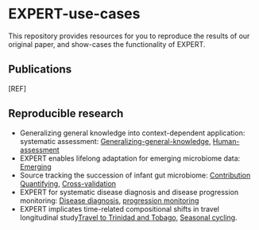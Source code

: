 # EXPERT-use-cases

This repository provides resources for you to reproduce the results of our original paper, and show-cases the functionality of EXPERT.

## Publications

[REF]

## Reproducible research

- Generalizing general knowledge into context-dependent application: systematic assessment: [Generalizing-general-knowledge](https://nbviewer.jupyter.org/github/HUST-NingKang-Lab/EXPERT-use-cases/blob/main/repr/Generalizing-general-knowledge/Generalizing-general-knowledge.ipynb), [Human-assessment]()
- EXPERT enables lifelong adaptation for emerging microbiome data: [Emerging](https://nbviewer.jupyter.org/github/HUST-NingKang-Lab/EXPERT-use-cases/blob/main/repr/Emerging/Emerging.ipynb)
- Source tracking the succession of infant gut microbiome: [Contribution Quantifying](), [Cross-validation]()
- EXPERT for systematic disease diagnosis and disease progression monitoring: [Disease diagnosis](https://nbviewer.jupyter.org/github//HUST-NingKang-Lab/EXPERT-use-cases/blob/main/repr/Disease-diagnosis/Disease-diagnosis.ipynb), [progression monitoring](https://nbviewer.jupyter.org/github/HUST-NingKang-Lab/EXPERT-use-cases/blob/main/repr/CRC-progression/CRC-progress.ipynb)
- EXPERT implicates time-related compositional shifts in travel longitudinal study[Travel to Trinidad and Tobago](https://nbviewer.jupyter.org/github/HUST-NingKang-Lab/EXPERT-use-cases/blob/main/repr/Trinidad-and-Tobago/Trinidad-and-Tobago.ipynb), [Seasonal cycling](https://nbviewer.jupyter.org/github/HUST-NingKang-Lab/EXPERT-use-cases/blob/main/repr/Seasonal-cycling/Seasonal-cycling.ipynb).
